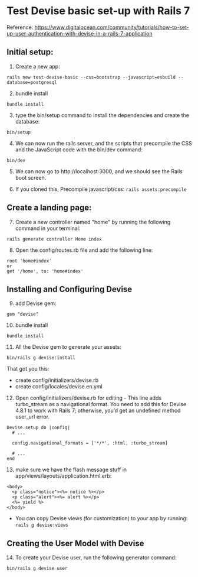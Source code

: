 # Test Devise basic set-up with Rails 7

Reference: https://www.digitalocean.com/community/tutorials/how-to-set-up-user-authentication-with-devise-in-a-rails-7-application

## Initial setup:

1. Create a new app:
```
rails new test-devise-basic --css=bootstrap --javascript=esbuild --database=postgresql
```

2. bundle install
```
bundle install
```

3. type the bin/setup command to install the dependencies and create the database:
```
bin/setup
```

4. We can now run the rails server, and the scripts that precompile the CSS and the JavaScript code with the bin/dev command:
```
bin/dev
```

5. We can now go to http://localhost:3000, and we should see the Rails boot screen.

6. If you cloned this, Precompile javascript/css: ```rails assets:precompile```

## Create a landing page:

7. Create a new controller named "home" by running the following command in your terminal:
```
rails generate controller Home index
```

8. Open the config/routes.rb file and add the following line:
```
root 'home#index'
or
get '/home', to: 'home#index'
```
## Installing and Configuring Devise

9. add Devise gem:
```
gem "devise"
```

10. bundle install
```
bundle install
```

11. All the Devise gem to generate your assets:
```
bin/rails g devise:install
```
That got you this:<br>
* create  config/initializers/devise.rb
* create  config/locales/devise.en.yml

12. Open config/initializers/devise.rb for editing - This line adds turbo_stream as a navigational format. You need to add this for Devise 4.8.1 to work with Rails 7; otherwise, you’d get an undefined method user_url error.
```
Devise.setup do |config|
  # ...

  config.navigational_formats = ['*/*', :html, :turbo_stream]

  # ...
end
```

13. make sure we have the flash message stuff in app/views/layouts/application.html.erb:
```
<body>
  <p class="notice"><%= notice %></p> 
  <p class="alert"><%= alert %></p> 
  <%= yield %>
</body>
```
* You can copy Devise views (for customization) to your app by running: ```rails g devise:views```

## Creating the User Model with Devise

14. To create your Devise user, run the following generator command:
```
bin/rails g devise user
```











